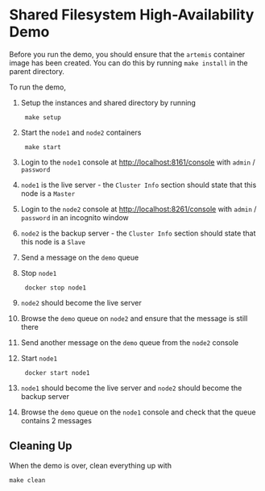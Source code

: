 # Shared Filesystem High-Availability Demo

Before you run the demo, you should ensure that the `artemis` container image has been created. You can do this by running `make install` in the parent directory.

To run the demo,

1. Setup the instances and shared directory by running

		make setup

1. Start the `node1` and `node2` containers

		make start

1. Login to the `node1` console at <http://localhost:8161/console> with `admin` / `password`

1. `node1` is the live server - the `Cluster Info` section should state that this node is a `Master`

1. Login to the `node2` console at <http://localhost:8261/console> with `admin` / `password` in an incognito window

1. `node2` is the backup server - the `Cluster Info` section should state that this node is a `Slave`

1. Send a message on the `demo` queue

1. Stop `node1`

		docker stop node1

1. `node2` should become the live server

1. Browse the `demo` queue on `node2` and ensure that the message is still there

1. Send another message on the `demo` queue from the `node2` console

1. Start `node1`

		docker start node1

1. `node1` should become the live server and `node2` should become the backup server

1. Browse the `demo` queue on the `node1` console and check that the queue contains 2 messages


## Cleaning Up

When the demo is over, clean everything up with

	make clean

